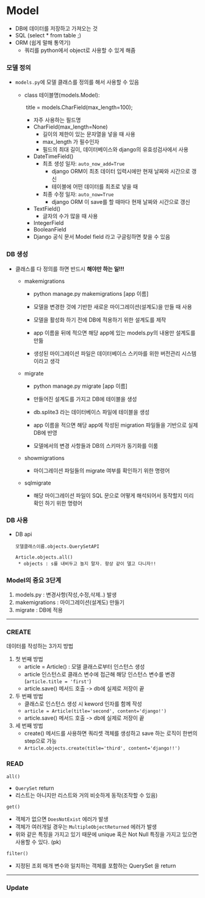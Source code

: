 # Model

- DB에 데이터를 저장하고 가져오는 것
- SQL (select * from table ;)
- ORM (쉽게 말해 통역기)
  - 쿼리를 python에서 object로 사용할 수 있게 해줌



### 모델 정의

- `models.py`에 모델 클래스를 정의를 해서 사용할 수 있음

  - class 테이블명(models.Model):

    ​	title = models.CharField(max_length=100);

    - 자주 사용하는 필드명
    - CharField(max_length=None) 
      - 길이의 제한이 있는 문자열을 넣을 때 사용
      - max_length 가 필수인자
      - 필드의 최대 길이,  데이터베이스와 django의 유효성검사에서 사용
    - DateTimeField()
      - 최초 생성 일자: `auto_now_add=True`
        - django ORM이 최초 데이터 입력시에만 현재 날짜와 시간으로 갱신
        - 테이블에 어떤 데이터를 최초로 넣을 때
      - 최종 수정 일자: `auto_now=True`
        - django ORM 이 save를 할 때마다 현재 날짜와 시간으로 갱신
    - TextField()
      - 글자의 수가 많을 때 사용
    - IntegerField
    - BooleanField
    - Django 공식 문서 Model field 라고 구글링하면 찾을 수 있음



### DB 생성

- 클래스를 다 정의를 하면 반드시 **해야만 하는 일!!!**

  - makemigrations

    - python manage.py makemigrations [app 이름]
    - 모델을 변경한 것에 기반한 새로운 마이그레이션(설계도)을 만들 때 사용

    - 모델을 활성화 하기 전에 DB에 적용하기 위한 설계도를 제작
    - app 이름을 뒤에 적으면 해당 app에 있는 models.py의 내용만 설계도를 만듦
    - 생성된 마이그레이션 파일은 데이터베이스 스키마를 위한 버전관리 시스템이라고 생각

  - migrate

    - python manage.py migrate [app 이름]

    - 만들어진 설계도를 가지고 DB에 테이블을 생성
    - db.splite3 라는 데이터베이스 파일에 테이블을 생성
    - app 이름을 적으면 해당 app에 작성된 migration 파일들을 기반으로 실제 DB에 반영
    - 모델에서의 변경 사항들과 DB의 스키마가 동기화를 이룸

  - showmigrations

    - 마이그레이션 파일들의 migrate 여부를 확인하기 위한 명령어

  - sqlmigrate

    - 해당 마이그레이션 파일이 SQL 문으로 어떻게 해석되어서 동작할지 미리 확인 하기 위한 명령어



### DB 사용

- DB api

  ```
  모델클래스이름.objects.QuerySetAPI
  
  Article.objects.all()
   * objects : s를 내비두고 놀지 말자. 항상 같이 델고 다니자!!
  ```

  

### Model의 중요 3단계

1. models.py : 변경사항(작성,수정,삭제..) 발생
2. makemigrations : 마이그레이션(설계도) 만들기
3. migrate : DB에 적용

-------------



### CREATE

데이터를 작성하는 3가지 방법

1. 첫 번째 방법
   - article = Article() : 모델 클래스로부터 인스턴스 생성
   - article 인스턴스로 클래스 변수에 접근해 해당 인스턴스 변수를 변경 (`article.title = 'first'`)
   - article.save() 메서드 호출 -> db에 실제로 저장이 끝
2. 두 번째 방법
   - 클래스로 인스턴스 생성 시 keword 인자를 함께 작성
   - `article = Article(title='second', content='django!')`
   - article.save() 메서드 호출 -> db에 실제로 저장이 끝
3. 세 번째 방법
   - create() 메서드를 사용하면 쿼리셋 객체를 생성하고 save 하는 로직이 한번의 step으로 가능
   - `Article.objects.create(title='third', content='django!!')`



### READ

`all()`

- `QuerySet` return
- 리스트는 아니지만 리스트와 거의 비슷하게 동작(조작할 수 있음)



`get()`

- 객체가 없으면 `DoesNotExist` 에러가 발생
- 객체가 여러개일 경우는 `MultipleObjectReturned` 에러가 발생
- 위와 같은 특징을 가지고 있기 때문에 unique 혹은 Not Null 특징을 가지고 있으면 사용할 수 있다. (pk)



`filter()`

- 지정된 조회 매개 변수와 일치하는 객체를 포함하는 QuerySet 을 return

---------------------------------



### Update

